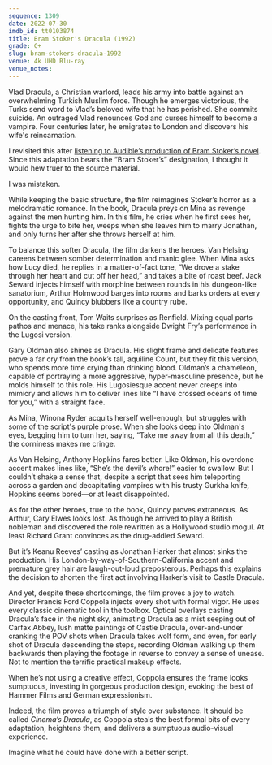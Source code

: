 ```yaml
---
sequence: 1309
date: 2022-07-30
imdb_id: tt0103874
title: Bram Stoker's Dracula (1992)
grade: C+
slug: bram-stokers-dracula-1992
venue: 4k UHD Blu-ray
venue_notes:
---
```


Vlad Dracula, a Christian warlord, leads his army into battle against an overwhelming Turkish Muslim force. Though he emerges victorious, the Turks send word to Vlad’s beloved wife that he has perished. She commits suicide. An outraged Vlad renounces God and curses himself to become a vampire. Four centuries later, he emigrates to London and discovers his wife's reincarnation.

<!-- end -->

I revisited this after <a href="https://www.franksbooklog.com/reviews/dracula-by-bram-stoker/">listening to Audible’s production of Bram Stoker’s novel</a>. Since this adaptation bears the “Bram Stoker’s” designation, I thought it would hew truer to the source material.

I was mistaken.

While keeping the basic structure, the film reimagines Stoker’s horror as a melodramatic romance. In the book, Dracula preys on Mina as revenge against the men hunting him. In this film, he cries when he first sees her, fights the urge to bite her, weeps when she leaves him to marry Jonathan, and only turns her after she throws herself at him.

To balance this softer Dracula, the film darkens the heroes. Van Helsing careens between somber determination and manic glee. When Mina asks how Lucy died, he replies in a matter-of-fact tone, “We drove a stake through her heart and cut off her head,” and takes a bite of roast beef. Jack Seward injects himself with morphine between rounds in his dungeon-like sanatorium, Arthur Holmwood barges into rooms and barks orders at every opportunity, and Quincy blubbers like a country rube.

On the casting front, Tom Waits surprises as Renfield. Mixing equal parts pathos and menace, his take ranks alongside Dwight Fry’s performance in <span data-imdb-id="tt0021814">the Lugosi version</span>.

Gary Oldman also shines as Dracula. His slight frame and delicate features prove a far cry from the book’s tall, aquiline Count, but they fit this version, who spends more time crying than drinking blood. Oldman’s a chameleon, capable of portraying a more aggressive, hyper-masculine presence, but he molds himself to this role. His Lugosiesque accent never creeps into mimicry and allows him to deliver lines like “I have crossed oceans of time for you,” with a straight face.

As Mina, Winona Ryder acquits herself well-enough, but struggles with some of the script's purple prose. When she looks deep into Oldman's eyes, begging him to turn her, saying, “Take me away from all this death,” the corniness makes me cringe.

As Van Helsing, Anthony Hopkins fares better. Like Oldman, his overdone accent makes lines like, “She’s the devil’s whore!” easier to swallow. But I couldn’t shake a sense that, despite a script that sees him teleporting across a garden and decapitating vampires with his trusty Gurkha knife, Hopkins seems bored—or at least disappointed.

As for the other heroes, true to the book, Quincy proves extraneous. As Arthur, Cary Elwes looks lost. As though he arrived to play a British nobleman and discovered the role rewritten as a Hollywood studio mogul. At least Richard Grant convinces as the drug-addled Seward.

But it’s Keanu Reeves’ casting as Jonathan Harker that almost sinks the production. His London-by-way-of-Southern-California accent and premature grey hair are laugh-out-loud preposterous. Perhaps this explains the decision to shorten the first act involving Harker’s visit to Castle Dracula.

And yet, despite these shortcomings, the film proves a joy to watch. Director Francis Ford Coppola injects every shot with formal vigor. He uses every classic cinematic tool in the toolbox. Optical overlays casting Dracula’s face in the night sky, animating Dracula as a mist seeping out of Carfax Abbey, lush matte paintings of Castle Dracula, over-and-under cranking the POV shots when Dracula takes wolf form, and even, for early shot of Dracula descending the steps, recording Oldman walking up them backwards then playing the footage in reverse to convey a sense of unease. Not to mention the terrific practical makeup effects.

When he’s not using a creative effect, Coppola ensures the frame looks sumptuous, investing in gorgeous production design, evoking the best of Hammer Films and German expressionism.

Indeed, the film proves a triumph of style over substance. It should be called _Cinema’s Dracula_, as Coppola steals the best formal bits of every adaptation, heightens them, and delivers a sumptuous audio-visual experience.

Imagine what he could have done with a better script.
